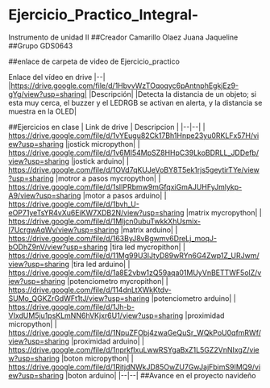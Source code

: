 # Ejercicio_Practico_Integral-
Instrumento de unidad II
##Creador
Camarillo Olaez Juana Jaqueline
##Grupo
GDS0643

##enlace de carpeta de video de Ejercicio_practico

Enlace del vídeo en drive
|--|
|https://drive.google.com/file/d/1HbvvWzTOqoqyc6pAntnphEgkjEz9-gYg/view?usp=sharing|
|Descripción|
|Detecta la distancia de un objeto; si esta muy cerca, el buzzer y el LEDRGB se activan en alerta, y la distancia se muestra en la OLED|

##Ejercicios en clase
| Link de drive | Descripcion |
|--|--|
| https://drive.google.com/file/d/1vYEugu82Ck17Bh1Hnpe23yu0RKLFx57H/view?usp=sharing |jostick micropython|
| https://drive.google.com/file/d/1v6MI54MpSZ8HHpC39LkoBDRLL_JDDefb/view?usp=sharing |jostick arduino|
| https://drive.google.com/file/d/1OVd7qKUJeVoBY8T5ek1rjs5geytirTYe/view?usp=sharing |motror a pasos mycropython|
| https://drive.google.com/file/d/1slIPRbmw9mGfqxiGmAJUHFyJmlykp-A9/view?usp=sharing |motor a pasos arduino|
| https://drive.google.com/file/d/1bvh_U-eOP71yeTsYR4vXu6EiKW7XDB2N/view?usp=sharing |matrix mycropython|
| https://drive.google.com/file/d/1Mljcn0ubuTwkkXhUsmix-I7UcrgwAqWv/view?usp=sharing |matrix arduino|
| https://drive.google.com/file/d/163ByJ8vBgwmv6DreLj_moqJ-bODhZ9nV/view?usp=sharing |tira led mycropithon|
| https://drive.google.com/file/d/11Mg99U3lJtyD89wRYn6G4Zwp1Z_URJwm/view?usp=sharing |tira led arduino|
| https://drive.google.com/file/d/1a8E2vbw1zQ59aqa01MUyVnBETTWF5olZ/view?usp=sharing |potenciometro mycropithon|
| https://drive.google.com/file/d/114dnLtXWkKtdv-SUMo_QGKZrGdWFt1tJ/view?usp=sharing |potenciometro arduino|
| https://drive.google.com/file/d/1Jh-b-VIxdUM5ju1psKLmNN6hVKjxr6U1/view?usp=sharing |proximidad micropython|
| https://drive.google.com/file/d/1NpuZFObj4zwaGeQuSr_WQkPoU0qfmRWf/view?usp=sharing |proximidad arduino|
| https://drive.google.com/file/d/1nprkfIxuLwwRSYgaBxZ1L5GZ2VnNIxgZ/view?usp=sharing |boton micropython|
| https://drive.google.com/file/d/1RitjdNWkJD85OwZU7GwJajFbimS9IMQ9/view?usp=sharing |boton arduino|
|--|--|
##Avance en el proyecto navideño 
